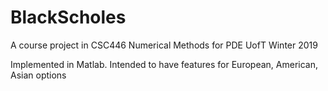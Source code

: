 # BlackScholes
A course project in CSC446 Numerical Methods for PDE UofT Winter 2019

Implemented in Matlab.
Intended to have features for European, American, Asian options
